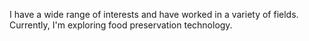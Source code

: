 I have a wide range of interests and have worked in a variety of fields. 
Currently, I'm exploring food preservation technology.
